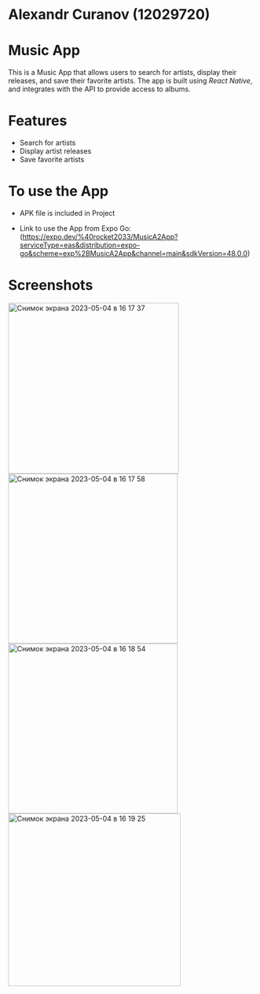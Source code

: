 # Alexandr Curanov (12029720)

# Music App

This is a Music App that allows users to search for artists, display their releases, and save their favorite artists. 
The app is built using *React Native*, and integrates with the API to provide access to albums.

# Features

* Search for artists
* Display artist releases
* Save favorite artists

# To use the App

* APK file is included in Project

* Link to use the App from Expo Go:
(https://expo.dev/%40rocket2033/MusicA2App?serviceType=eas&distribution=expo-go&scheme=exp%2BMusicA2App&channel=main&sdkVersion=48.0.0)

# Screenshots

<img width="347" alt="Снимок экрана 2023-05-04 в 16 17 37" src="https://user-images.githubusercontent.com/93729255/236239039-217c4d0d-4bd6-40fd-b652-5838993b5b37.png">

<img width="345" alt="Снимок экрана 2023-05-04 в 16 17 58" src="https://user-images.githubusercontent.com/93729255/236239358-4dd43859-dd42-41d6-b16d-3a07255294e4.png">

<img width="345" alt="Снимок экрана 2023-05-04 в 16 18 54" src="https://user-images.githubusercontent.com/93729255/236239409-d5f1a1ad-0899-4b84-a71b-0a9da5bac96f.png">

<img width="351" alt="Снимок экрана 2023-05-04 в 16 19 25" src="https://user-images.githubusercontent.com/93729255/236239469-c96a78e9-7b31-4b8f-a417-e93d00073c93.png">
